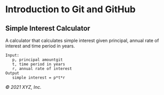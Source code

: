# Introduction to Git and GitHub

## Simple Interest Calculator

A calculator that calculates simple interest given principal, annual rate of interest and time period in years.

```
Input:
   p, principal amountgit
   t, time period in years
   r, annual rate of interest
Output
   simple interest = p*t*r
```

_© 2021 XYZ, Inc._
